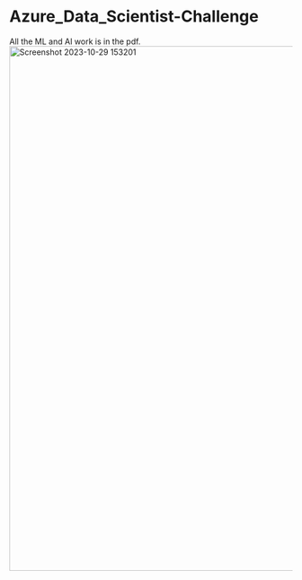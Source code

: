 # Azure_Data_Scientist-Challenge

All the ML and AI work is in the pdf.
<img width="935" alt="Screenshot 2023-10-29 153201" src="https://github.com/Harsh-Yadav-02/Aure_Data_Scientist-Challenge/assets/75542099/196dd8db-d5df-4995-82fa-b4c88b0838b1">
